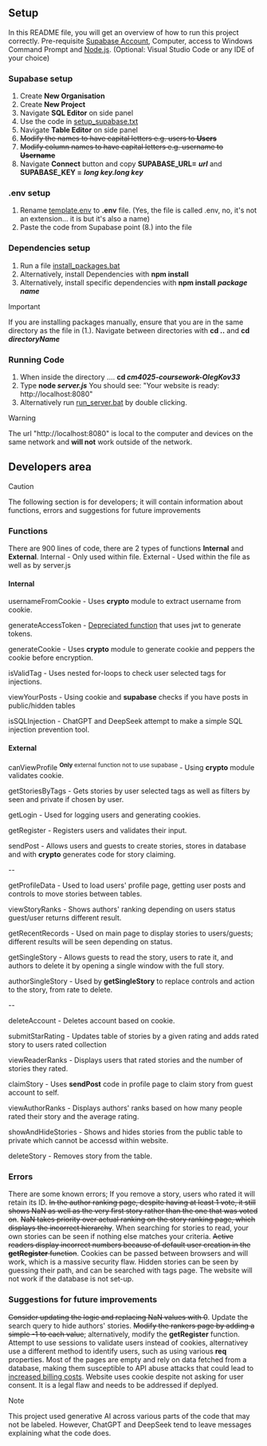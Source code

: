## Setup
In this README file, you will get an overview of how to run this project correctly.
Pre-requisite
[Supabase Account](https://supabase.com/), Computer, access to Windows Command Prompt and [Node.js](https://nodejs.org/). (Optional: Visual Studio Code or any IDE of your choice)

### Supabase setup
1. Create __New Organisation__
2. Create __New Project__
3. Navigate __SQL Editor__ on side panel
4. Use the code in [setup_supabase.txt](/setup_supabase.txt)
5. Navigate __Table Editor__ on side panel
6. ~~Modify the names to have capital letters e.g. users to __Users__~~
7. ~~Modify column names to have capital letters e.g. username to __Username__~~
8. Navigate __Connect__ button and copy __SUPABASE_URL=__ ___url___ and __SUPABASE_KEY =__ ___long key.long key___


### .env setup
1. Rename [template.env](/template.env) to __.env__ file. (Yes, the file is called .env, no, it's not an extension... it is but it's also a name)
2. Paste the code from Supabase point (8.) into the file

### Dependencies setup
1. Run a file [install_packages.bat](/install_packages.bat)
2. Alternatively, install Dependencies with __npm install__
3. Alternatively, install specific dependencies with __npm install__ ___package name___
> [!IMPORTANT]  
> If you are installing packages manually, ensure that you are in the same directory as the file in (1.). Navigate between directories with __cd ..__ and __cd _directoryName___

### Running Code
1. When inside the directory .... __cd _cm4025-coursework-OlegKov33___
2. Type **node _server.js_** You should see: "Your website is ready: http://localhost:8080"
3. Alternatively run [run_server.bat](/run_server.bat) by double clicking.
> [!WARNING]  
> The url "http://localhost:8080" is local to the computer and devices on the same network and __will not__ work outside of the network.


## Developers area
> [!CAUTION]  
> The following section is for developers; it will contain information about functions, errors and suggestions for future improvements

### Functions
There are 900 lines of code, there are 2 types of functions __Internal__ and __External__. Internal - Only used within file. External - Used within the file as well as by server.js

#### Internal
usernameFromCookie - Uses __crypto__ module to extract username from cookie.

generateAccessToken - <ins>Depreciated function</ins> that uses jwt to generate tokens.

generateCookie - Uses __crypto__ module to generate cookie and peppers the cookie before encryption.

isValidTag - Uses nested for-loops to check user selected tags for injections.

viewYourPosts - Using cookie and __supabase__ checks if you have posts in public/hidden tables

isSQLInjection - ChatGPT and DeepSeek attempt to make a simple SQL injection prevention tool.

#### External
canViewProfile <sup> **Only** external function not to use supabase </sup> - Using __crypto__ module validates cookie.

getStoriesByTags - Gets stories by user selected tags as well as filters by seen and private if chosen by user.

getLogin - Used for logging users and generating cookies.

getRegister - Registers users and validates their input.

sendPost - Allows users and guests to create stories, stores in database and with __crypto__ generates code for story claiming.

--

getProfileData - Used to load users' profile page, getting user posts and controls to move stories between tables.

viewStoryRanks - Shows authors' ranking depending on users status guest/user returns different result.

getRecentRecords - Used on main page to display stories to users/guests; different results will be seen depending on status.

getSingleStory - Allows guests to read the story, users to rate it, and authors to delete it by opening a single window with the full story.

authorSingleStory - Used by __getSingleStory__ to replace controls and action to the story, from rate to delete.

--

deleteAccount - Deletes account based on cookie.

submitStarRating - Updates table of stories by a given rating and adds rated story to users rated collection

viewReaderRanks - Displays users that rated stories and the number of stories they rated.

claimStory - Uses **sendPost** code in profile page to claim story from guest account to self.

viewAuthorRanks - Displays authors' ranks based on how many people rated their story and the average rating.

showAndHideStories - Shows and hides stories from the public table to private which cannot be accessd within website.

deleteStory - Removes story from the table.


### Errors
There are some known errors; If you remove a story, users who rated it will retain its ID. ~~In the author ranking page, despite having at least 1 vote, it still shows NaN as well as the very first story rather than the one that was voted on~~. ~~NaN takes priority over actual ranking on the story ranking page, which displays the incorrect hierarchy~~. When searching for stories to read, your own stories can be seen if nothing else matches your criteria. ~~Active readers display incorrect numbers because of default user creation in the __getRegister__ function~~. Cookies can be passed between browsers and will work, which is a massive security flaw. Hidden stories can be seen by guessing their path, and can be searched with tags page. The website will not work if the database is not set-up.

### Suggestions for future improvements
~~Consider updating the logic and replacing NaN values with 0~~. Update the search query to hide authors' stories. ~~Modify the rankers page by adding a simple -1 to each value~~; alternatively, modify the __getRegister__ function. Attempt to use sessions to validate users instead of cookies, alternativey use a different method to identify users, such as using various __req__ properties. Most of the pages are empty and rely on data fetched from a database, making them susceptible to API abuse attacks that could lead to [increased billing costs](https://supabase.com/docs/guides/platform/billing-on-supabase). Website uses cookie despite not asking for user consent. It is a legal flaw and needs to be addressed if deplyed.


> [!NOTE]  
> This project used generative AI across various parts of the code that may not be labeled. However, ChatGPT and DeepSeek tend to leave messages explaining what the code does.
